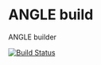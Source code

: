 # ANGLE build
ANGLE builder

[![Build Status](https://msmshazan.visualstudio.com/angle_build/_apis/build/status/msmshazan.anglebuild?branchName=master)](https://msmshazan.visualstudio.com/angle_build/_build/latest?definitionId=3&branchName=master)
